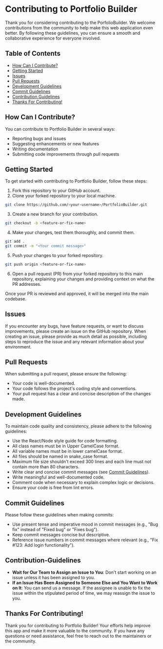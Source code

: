 # Contributing to Portfolio Builder

Thank you for considering contributing to the PorfolioBuilder. We welcome contributions from the community to help make this web application even better. By following these guidelines, you can ensure a smooth and collaborative experience for everyone involved.

## Table of Contents

- [How Can I Contribute?](#how-can-i-contribute)
- [Getting Started](#getting-started)
- [Issues](#issues)
- [Pull Requests](#pull-requests)
- [Development Guidelines](#development-guidelines)
- [Commit Guidelines](#commit-guidelines)
- [Contribution Guidelines](#contribution-guidelines)
- [Thanks For Contributing!](#thanks-for-contributing)


## How Can I Contribute?

You can contribute to Portfolio Builder in several ways:

- Reporting bugs and issues
- Suggesting enhancements or new features
- Writing documentation
- Submitting code improvements through pull requests

## Getting Started

To get started with contributing to Portfolio Builder, follow these steps:

1. Fork this repository to your GitHub account.
2. Clone your forked repository to your local machine.

```bash
git clone https://github.com/<your-username>/PortfolioBuilder.git
```

3. Create a new branch for your contribution.

```bash
git checkout -b <feature-or-fix-name>
```

4. Make your changes, test them thoroughly, and commit them.

```bash
git add .
git commit -m "<Your commit message>"
```

5. Push your changes to your forked repository.

```bash
git push origin <feature-or-fix-name>
```

6. Open a pull request (PR) from your forked repository to this main repository, explaining your changes and providing context on what the PR addresses.

Once your PR is reviewed and approved, it will be merged into the main codebase.

## Issues

If you encounter any bugs, have feature requests, or want to discuss improvements, please create an issue on the GitHub repository. When creating an issue, please provide as much detail as possible, including steps to reproduce the issue and any relevant information about your environment.

## Pull Requests

When submitting a pull request, please ensure the following:

- Your code is well-documented.
- Your code follows the project's coding style and conventions.
- Your pull request has a clear and concise description of the changes made.

## Development Guidelines

To maintain code quality and consistency, please adhere to the following guidelines:

- Use the React/Node style guide for code formatting.
- All class names must be in Upper CamelCase format.
- All variable names must be in lower camelCase format.
- All files should be named in snake_case format.
- Maximum file size shouldn't exceed 300 lines and each line must not contain more than 80 characters.
- Write clear and concise commit messages (see [Commit Guidelines](#commit-guidelines)).
- Write meaningful and well-documented code.
- Comment code when necessary to explain complex logic or decisions.
- Ensure your code is free from lint errors.

## Commit Guidelines

Please follow these guidelines when making commits:

- Use present tense and imperative mood in commit messages (e.g., "Bug fix" instead of "Fixed bug" or "Fixes bug").
- Keep commit messages concise but descriptive.
- Reference issue numbers in commit messages where relevant (e.g., "Fix #123: Add login functionality").

## Contribution-Guidelines
- **Wait for Our Team to Assign an Issue to You**: Don't start working on an issue unless it has been assigned to you.
- **If an Issue Has Been Assigned to Someone Else and You Want to Work on It**: You can send us a message. If the assignee is unable to fix the issue within the stipulated period of time, we may reassign the issue to you.


## Thanks For Contributing!

Thank you for contributing to Portfolio Builder! Your efforts help improve this app and make it more valuable to the community. If you have any questions or need assistance, feel free to reach out to the maintainers or the community.
